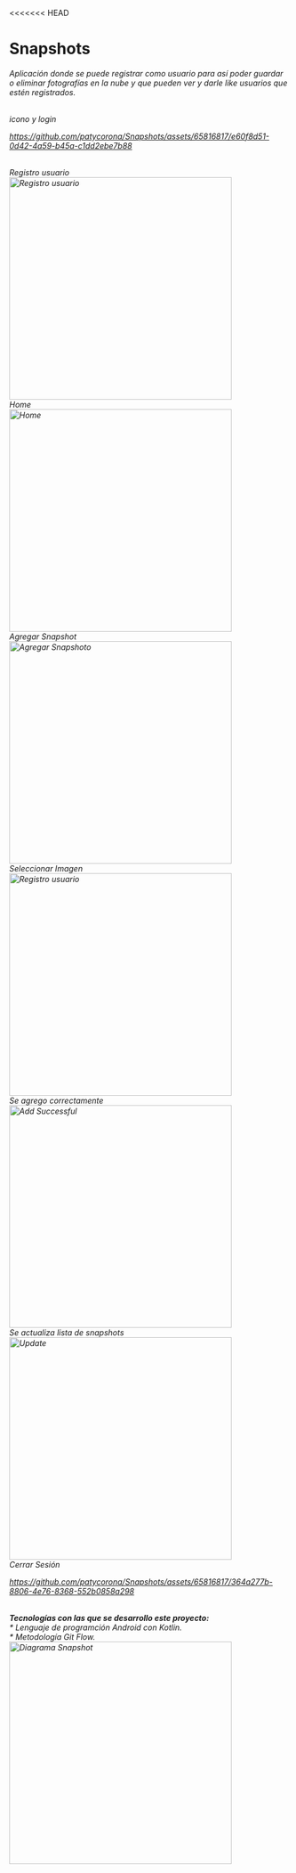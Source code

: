 <<<<<<< HEAD
# Snapshots

<em>Aplicación donde se puede registrar como usuario para así poder  guardar o eliminar fotografías en la nube y que pueden ver y darle like usuarios que estén registrados.

<br>
icono y login <br>


https://github.com/patycorona/Snapshots/assets/65816817/e60f8d51-0d42-4a59-b45a-c1dd2ebe7b88



<br>
Registro usuario <br>
 <img alt="Registro usuario" height="400" src="https://github.com/patycorona/Snapshots/assets/65816817/9d5143a5-e544-45be-b303-dec396b2fd97"/>


<br>
Home <br>
<img alt="Home" height="400" src="https://github.com/patycorona/Snapshots/assets/65816817/dd79e884-d34b-46fd-8ae1-3d009013dd69"/>

<br>
Agregar Snapshot <br>
<img alt="Agregar Snapshoto" height="400" src="https://github.com/patycorona/Snapshots/assets/65816817/3174d9cc-d070-4777-9235-f86a22a49b66"/>

<br>
Seleccionar Imagen <br>
<img alt="Registro usuario" height="400" src="https://github.com/patycorona/Snapshots/assets/65816817/e65af572-38aa-4b68-b7bd-deafffa1d693/>
<br>
Agregar Título <br>
<img alt="Add Title" height="400" src="https://github.com/patycorona/Snapshots/assets/65816817/24b6e3cc-dedd-44d0-b2d7-be90a391bd1f"/>

<br>
Se agrego correctamente <br>
<img alt="Add Successful" height="400" src="https://github.com/patycorona/Snapshots/assets/65816817/a026815b-2d01-49d8-8d52-6a2729bd1e25"/>

<br>
Se actualiza lista de snapshots <br>
<img alt="Update" height="400" src="https://github.com/patycorona/Snapshots/assets/65816817/e9fef4e0-f693-434a-9caa-4b94edc652d3"/>
<br>
Cerrar Sesión <br>



https://github.com/patycorona/Snapshots/assets/65816817/364a277b-8806-4e76-8368-552b0858a298


<br>
<em><b>Tecnologías con las que se desarrollo este proyecto:</b> 
  <br>
    * Lenguaje de programción Android con Kotlin.
   <br>
    * Metodología Git Flow.
</em>
<br>
<img alt="Diagrama Snapshot" height="400" src="https://github.com/patycorona/Snapshots/assets/65816817/f6edb552-8767-4e15-9db5-24694824e956"/>

